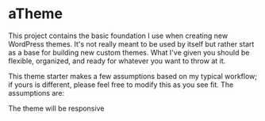 # aTheme

This project contains the basic foundation I use when creating new WordPress themes. It's not really meant to be used by itself but rather start as a base for building new custom themes. What I've given you should be flexible, organized, and ready for whatever you want to throw at it.

This theme starter makes a few assumptions based on my typical workflow; if yours is different, please feel free to modify this as you see fit. The assumptions are:

The theme will be responsive
